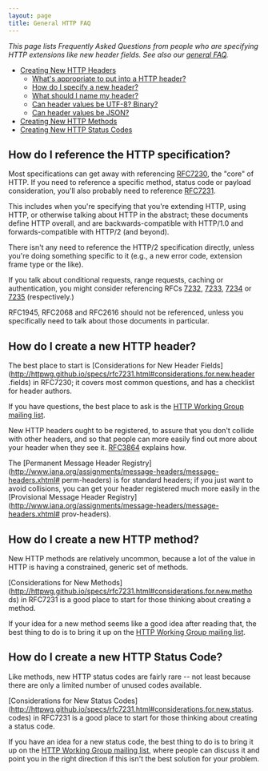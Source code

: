 ```yaml
---
layout: page
title: General HTTP FAQ
---
```


*This page lists Frequently Asked Questions from people who are specifying HTTP extensions like new header fields. See also our [general FAQ](/faq/).*


<!-- START doctoc generated TOC please keep comment here to allow auto update -->
<!-- DON'T EDIT THIS SECTION, INSTEAD RE-RUN doctoc TO UPDATE -->

- [Creating New HTTP Headers](#creating-new-http-headers)
  - [What's appropriate to put into a HTTP header?](#whats-appropriate-to-put-into-a-http-header)
  - [How do I specify a new header?](#how-do-i-specify-a-new-header)
  - [What should I name my header?](#what-should-i-name-my-header)
  - [Can header values be UTF-8? Binary?](#can-header-values-be-utf-8-binary)
  - [Can header values be JSON?](#can-header-values-be-json)
- [Creating New HTTP Methods](#creating-new-http-methods)
- [Creating New HTTP Status Codes](#creating-new-http-status-codes)

<!-- END doctoc generated TOC please keep comment here to allow auto update -->


## How do I reference the HTTP specification?

Most specifications can get away with referencing
[RFC7230](http://httpwg.github.io/specs/rfc7230.html), the "core" of HTTP. If
you need to reference a specific method, status code or payload consideration,
you'll also probably need to reference
[RFC7231](http://httpwg.github.io/specs/rfc7231.html).

This includes when you're specifying that you're extending HTTP, using HTTP, or
otherwise talking about HTTP in the abstract; these documents define HTTP
overall, and are backwards-compatible with HTTP/1.0 and forwards-compatible
with HTTP/2 (and beyond). 

There isn't any need to reference the HTTP/2 specification directly, unless
you're doing something specific to it (e.g., a new error code, extension frame
type or the like).

If you talk about conditional requests, range requests, caching or
authentication, you might consider referencing RFCs
[7232](http://httpwg.github.io/specs/rfc7232.html),
[7233](http://httpwg.github.io/specs/rfc7233.html),
[7234](http://httpwg.github.io/specs/rfc7234.html) or
[7235](http://httpwg.github.io/specs/rfc7235.html) (respectively.)

RFC1945, RFC2068 and RFC2616 should not be referenced, unless you specifically need to talk about those documents in particular. 

## How do I create a new HTTP header?

The best place to start is [Considerations for New Header
Fields](http://httpwg.github.io/specs/rfc7231.html#considerations.for.new.header
.fields) in RFC7230; it covers most common questions, and has a checklist for
header authors.

If you have questions, the best place to ask is the [HTTP Working Group mailing
list](http://lists.w3.org/Archives/Public/ietf-http-wg/).

New HTTP headers ought to be registered, to assure that you don't collide with
other headers, and so that people can more easily find out more about your
header when they see it. [RFC3864](http://tools.ietf.org/html/rfc3864) explains
how.

The [Permanent Message Header
Registry](http://www.iana.org/assignments/message-headers/message-headers.xhtml#
perm-headers) is for standard headers; if you just want to avoid collisions,
you can get your header registered much more easily in the [Provisional Message
Header
Registry](http://www.iana.org/assignments/message-headers/message-headers.xhtml#
prov-headers).


## How do I create a new HTTP method?

New HTTP methods are relatively uncommon, because a lot of the value in HTTP is
having a constrained, generic set of methods.

[Considerations for New
Methods](http://httpwg.github.io/specs/rfc7231.html#considerations.for.new.metho
ds) in RFC7231 is a good place to start for those thinking about creating a
method.

If your idea for a new method seems like a good idea after reading that, the
best thing to do is to bring it up on the [HTTP Working Group mailing
list](http://lists.w3.org/Archives/Public/ietf-http-wg/).


## How do I create a new HTTP Status Code?

Like methods, new HTTP status codes are fairly rare -- not least because there
are only a limited number of unused codes available.

[Considerations for New Status
Codes](http://httpwg.github.io/specs/rfc7231.html#considerations.for.new.status.
codes) in RFC7231 is a good place to start for those thinking about creating a
status code.

If you have an idea for a new status code, the best thing to do is to bring it
up on the [HTTP Working Group mailing
list](http://lists.w3.org/Archives/Public/ietf-http-wg/), where people can
discuss it and point you in the right direction if this isn't the best solution
for your problem.
